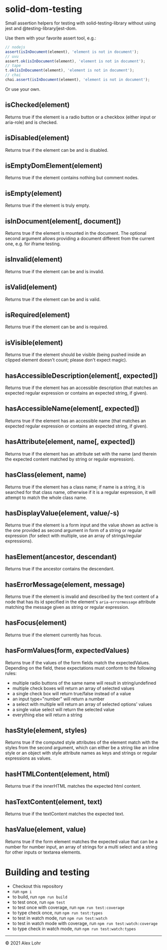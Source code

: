 # solid-dom-testing

Small assertion helpers for testing with solid-testing-library without using jest and @testing-library/jest-dom.

Use them with your favorite assert tool, e.g.:

```js
// nodejs
assert(isInDocument(element), 'element is not in document');
// uvu
assert.ok(isInDocument(element), 'element is not in document');
// tape
t.ok(isInDocument(element), 'element is not in document');
// chai
chai.assert(isInDocument(element), 'element is not in document');
```

Or use your own.

## isChecked(element)

Returns true if the element is a radio button or a checkbox (either input or aria-role) and is checked.

## isDisabled(element)

Returns true if the element can be and is disabled.

## isEmptyDomElement(element)

Returns true if the element contains nothing but comment nodes.

## isEmpty(element)

Returns true if the element is truly empty.

## isInDocument(element[, document])

Returns true if the element is mounted in the document. The optional second argument allows providing a document different from the current one, e.g. for iframe testing.

## isInvalid(element)

Returns true if the element can be and is invalid.

## isValid(element)

Returns true if the element can be and is valid.

## isRequired(element)

Returns true if the element can be and is required.

## isVisible(element)

Returns true if the element should be visible (being pushed inside an clipped element doesn't count; please don't expect magic).

## hasAccessibleDescription(element[, expected])

Returns true if the element has an accessible description (that matches an expected regular expression or contains an expected string, if given).

## hasAccessibleName(element[, expected])

Returns true if the element has an accessible name (that matches an expected regular expression or contains an expected string, if given).

## hasAttribute(element, name[, expected])

Returns true if the element has an attribute set with the name (and therein the expected content matched by string or regular expression).

## hasClass(element, name)

Returns true if the element has a class name; if name is a string, it is searched for that class name, otherwise if it is a regular expression, it will attempt to match the whole class name.

## hasDisplayValue(element, value/-s)

Returns true if the element is a form input and the value shown as active is the one provided as second argument in form of a string or regular expression (for select with multiple, use an array of strings/regular expressions).

## hasElement(ancestor, descendant)

Returns true if the ancestor contains the descendant.

## hasErrorMessage(element, message)

Returns true if the element is invalid and described by the text content of a node that has its id specified in the element's `aria-errormessage` attribute matching the message given as string or regular expression.

## hasFocus(element)

Returns true if the element currently has focus.

## hasFormValues(form, expectedValues)

Returns true if the values of the form fields match the expectedValues. Depending on the field, these expectations must conform to the following rules:

- multiple radio buttons of the same name will result in string/undefined
- multiple check boxes will return an array of selected values
- a single check box will return true/false instead of a value
- an input type="number" will return a number
- a select with multiple will return an array of selected options' values
- a single value select will return the selected value
- everything else will return a string

## hasStyle(element, styles)

Returns true if the computed style attributes of the element match with the styles from the second argument, which can either be a string like an inline style or an object with style attribute names as keys and strings or regular expressions as values.

## hasHTMLContent(element, html)

Returns true if the innerHTML matches the expected html content.

## hasTextContent(element, text)

Returns true if the textContent matches the expected text.

## hasValue(element, value)

Returns true if the form element matches the expected value that can be a number for number input, an array of strings for a multi select and a string for other inputs or textarea elements.

# Building and testing

- Checkout this repository
- run `npm i`
- to build, run `npm run build`
- to test once, run `npm test`
- to test once with coverage, run `npm run test:coverage`
- to type check once, run `npm run test:types`
- to test in watch mode, run `npm run test:watch`
- to test in watch mode with coverage, run `npm run test:watch:coverage`
- to type check in watch mode, run `npm run test:watch:types`

---

&copy; 2021 Alex Lohr
